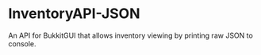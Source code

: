 # InventoryAPI-JSON
An API for BukkitGUI that allows inventory viewing by printing raw JSON to console.
